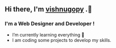 ## Hi there, I'm [vishnugopy] .👋 
### I'm a Web Designer and Developer !

- I’m currently learning everything 🤣
- I am coding some projects to develop my skills. 


[vishnugopy]: https://vishnugopy.dev
